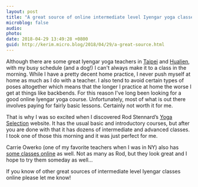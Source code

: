 ```yaml
---
layout: post
title: "A great source of online intermediate level Iyengar yoga classes"
microblog: false
audio: 
photo: 
date: 2018-04-29 13:49:28 +0800
guid: http://kerim.micro.blog/2018/04/29/a-great-source.html
---
```

Although there are some great Iyengar yoga teachers in [Taipei](http://www.shellyyoga.com/) and [Hualien](http://yogihome.pixnet.net/blog), with my busy schedule (and a dog!) I can't always make it to a class in the morning. While I have a pretty decent home practice, I never push myself at home as much as I do with a teacher. I also tend to avoid certain types of poses altogether which means that the longer I practice at home the worse I get at things like backbends. For this reason I've long been looking for a good online Iyengar yoga course. Unfortunately, most of what is out there involves paying for fairly basic lessons. Certainly not worth it for me. 

That is why I was so excited when I discovered Rod Stennard’s [Yoga Selection](https://yogaselection.com/) website. It has the usual basic and introductory courses, but after you are done with that it has dozens of intermediate and advanced classes. I took one of those this morning and it was just perfect for me. 

Carrie Owerko (one of my favorite teachers when I was in NY) also has [some classes online](https://vimeo.com/carrieowerko) as well. Not as many as Rod, but they look great and I hope to try them someday as well…

If you know of other great sources of intermediate level Iyengar classes online please let me know! 
